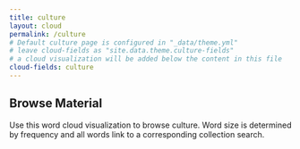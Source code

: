 ```yaml
---
title: culture
layout: cloud
permalink: /culture
# Default culture page is configured in "_data/theme.yml"
# leave cloud-fields as "site.data.theme.culture-fields"
# a cloud visualization will be added below the content in this file
cloud-fields: culture
---
```


## Browse Material

Use this word cloud visualization to browse culture.
Word size is determined by frequency and all words link to a corresponding collection search.
